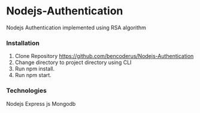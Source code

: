 # Nodejs-Authentication
Nodejs Authentication implemented using RSA algorithm

### Installation
1.	Clone Repository https://github.com/bencoderus/Nodejs-Authentication
2.	Change directory to project directory using CLI
3.	Run npm install.
4.	Run npm start.

### Technologies
Nodejs
Express js
Mongodb
